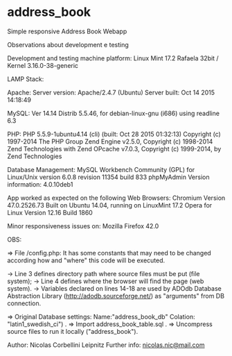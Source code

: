 # address_book

Simple responsive Address Book Webapp

Observations about development e testing

Development and testing machine platform:
Linux Mint 17.2 Rafaela 32bit / Kernel 3.16.0-38-generic

LAMP Stack:

Apache:
Server version: Apache/2.4.7 (Ubuntu)
Server built:   Oct 14 2015 14:18:49

MySQL:
Ver 14.14 Distrib 5.5.46, for debian-linux-gnu (i686) using readline 6.3

PHP:
PHP 5.5.9-1ubuntu4.14 (cli) (built: Oct 28 2015 01:32:13) 
Copyright (c) 1997-2014 The PHP Group
Zend Engine v2.5.0, Copyright (c) 1998-2014 Zend Technologies
    with Zend OPcache v7.0.3, Copyright (c) 1999-2014, by Zend Technologies

Database Management:
MySQL Workbench Community (GPL) for Linux/Unix version 6.0.8  revision 11354 build 833
phpMyAdmin Version information: 4.0.10deb1

App worked as expected on the following Web Browsers:
Chromium Version 47.0.2526.73 Built on Ubuntu 14.04, running on LinuxMint 17.2
Opera for Linux Version 12.16 Build 1860

Minor responsiveness issues on:
Mozilla Firefox 42.0


OBS:

=> File /config.php: It has some constants that may need to be changed according how and "where" this code will be executed.

-> Line 3 defines directory path where source files must be put (file system);
-> Line 4 defines where the browser will find the page (web system).
-> Variables declared on lines 14-18 are used by ADOdb Database Abstraction Library (http://adodb.sourceforge.net/) as "arguments" from DB connection.

=> Original Database settings: Name:"address_book_db" Colation: "latin1_swedish_ci") .
=> Import address_book_table.sql .
=> Uncompress source files to run it locally ("address_book").

Author: Nicolas Corbellini Leipnitz
Further info: nicolas.nic@mail.com
